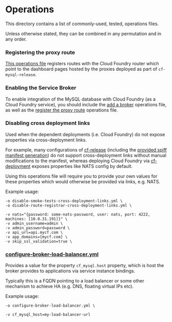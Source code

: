# Operations

This directory contains a list of commonly-used, tested, operations files.

Unless otherwise stated, they can be combined in any permutation and in any order.

### Registering the proxy route

[This operations file](https://github.com/cloudfoundry/cf-mysql-deployment/tree/master/operations/register-proxy-route.yml)
 registers routes with the Cloud Foundry router which point to the dashboard pages hosted by the proxies deployed as part of `cf-mysql-release`.


### Enabling the Service Broker

To enable integration of the MySQL database with Cloud Foundry (as a Cloud Foundry service), you should include the
[add a broker](https://github.com/cloudfoundry/cf-mysql-deployment/tree/master/operations/add-broker.yml)
operations file, as well as the [register the proxy route](https://github.com/cloudfoundry/cf-mysql-deployment/tree/master/operations/register-proxy-route.yml)
operations file.


### Disabling cross deployment links

Used when the dependent deployments (i.e. Cloud Foundry) do not expose properties
via cross-deployment links.

For example, many configurations of
[cf-release](https://github.com/cloudfoundry/cf-release)
(including the
[provided spiff manifest generation](https://github.com/cloudfoundry/cf-release/blob/master/scripts/generate_deployment_manifest))
do not support cross-deployment links without manual modifications to the manifest,
whereas deploying Cloud Foundry via
[cf-deployment](https://github.com/cloudfoundry/cf-deployment)
exposes properties like NATS config by default.

Using this operations file will require you to provide your own values for these
properties which would otherwise be provided via links, e.g. NATS.

Example usage:

```
-o disable-smoke-tests-cross-deployment-links.yml \
-o disable-route-registrar-cross-deployment-links.yml \

-v nats="{password: some-nats-password, user: nats, port: 4222, machines: [10.0.31.191]}" \
-v admin_username=admin \
-v admin_password=password \
-v api_url=api.mycf.com \
-v app_domains=[mycf.com] \
-v skip_ssl_validation=true \
```

### [configure-broker-load-balancer.yml](https://github.com/cloudfoundry/cf-mysql-deployment/tree/master/operations/configure-broker-load-balancer.yml)

Provides a value for the property `cf_mysql.host` property, which is host the
broker provides to applications via service instance bindings.

Typically this is a FQDN pointing to a load balancer or some other mechanism to
achieve HA (e.g. DNS, floating virtual IPs etc).

Example usage:

```
-o configure-broker-load-balancer.yml \

-v cf_mysql_host=my-load-balancer-url
```

